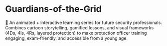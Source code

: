 # Guardians-of-the-Grid
🚨 An animated + interactive learning series for future security professionals. Combines cartoon storytelling, gamified lessons, and visual frameworks (4Ds, 4Is, 4Rs, layered protection) to make protection officer training engaging, exam-friendly, and accessible from a young age.
